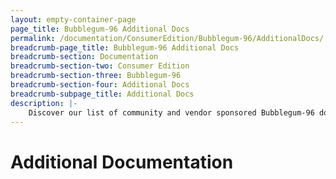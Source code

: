 ```yaml
---
layout: empty-container-page
page_title: Bubblegum-96 Additional Docs
permalink: /documentation/ConsumerEdition/Bubblegum-96/AdditionalDocs/
breadcrumb-page_title: Bubblegum-96 Additional Docs
breadcrumb-section: Documentation
breadcrumb-section-two: Consumer Edition
breadcrumb-section-three: Bubblegum-96
breadcrumb-section-four: Additional Docs
breadcrumb-subpage_title: Additional Docs
description: |-
    Discover our list of community and vendor sponsored Bubblegum-96 documents. This page allows you to explore new and exciting, downloadable documentation, in it's intended, static format.
---
```

# Additional Documentation
